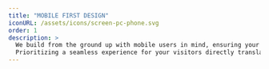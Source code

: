 ```yaml
---
title: "MOBILE FIRST DESIGN"
iconURL: /assets/icons/screen-pc-phone.svg
order: 1
description: >
  We build from the ground up with mobile users in mind, ensuring your business site stays lean, fast, and easy to navigate on every device.
  Prioritizing a seamless experience for your visitors directly translates to more leads and more business. Small businesses here in Charleston, SC trust Park Circle Web Design to deliver consistent quality.
---
```

